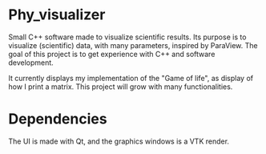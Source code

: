 # Phy_visualizer

Small C++ software made to visualize scientific results. Its purpose is to visualize (scientific) data, with many parameters, inspired by ParaView. The goal of this project is to get experience with C++ and software development.

It currently displays my implementation of the "Game of life", as display of how I print a matrix. This project will grow with many functionalities.

# Dependencies

The UI is made with Qt, and the graphics windows is a VTK render.
